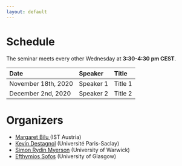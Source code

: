 ```yaml
---
layout: default
---
```



# Schedule

The seminar meets every other Wednesday at **3:30-4:30 pm CEST**. 

| Date   | Speaker          | Title |
|:-------------|:------------------|:------|
| November 18th, 2020| Speaker 1 | Title 1 |
| December 2nd, 2020 | Speaker 2  | Title 2  |


# Organizers

* <a href="https://pub.ist.ac.at/~mbilu/index.html"> Margaret Bilu </a>(IST Austria)
* <a href="https://www.imo.universite-paris-saclay.fr/~destagnol/pageweben.html">Kevin Destagnol</a> (Université Paris-Saclay)
* <a href="https://warwick.ac.uk/fac/sci/maths/people/staff/myerson/">Simon Rydin Myerson</a> (University of Warwick)
* <a href="https://sites.google.com/view/efsofos/home">Efthymios Sofos</a> (University of Glasgow)



